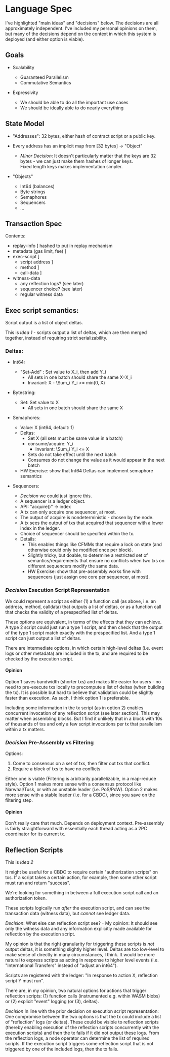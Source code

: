 # Language Spec

I've highlighted "main ideas" and "decisions" below.  The decisions are all approximately
independent.  I've included my personal opinions on them, but many of the decisions depend on
the context in which this system is deployed (and either option is viable).

## Goals

- Scalability
	- Guaranteed Parallelism
	- Commutative Semantics

- Expressivity
	- We should be able to do all the important use cases
	- We should be ideally able to do nearly everything

## State Model

- "Addresses": 32 bytes, either hash of contract script or a public key.
- Every address has an implicit map from [32 bytes] -> "Object"
	- *Minor Decision*: It doesn't particularly matter that the keys are 32 bytes - we can 
	just make them hashes of longer keys.  
	Fixed length keys makes implementation simpler.

- "Objects"
	- Int64 (balances)
	- Byte strings
	- Semaphores
	- Sequencers
	- ...

## Transaction Spec

Contents:
- replay-info                          	    ]  hashed to put in replay mechanism
- metadata (gas limit, fee)                 ]
- exec-script                               ]  
	- script address 						]
	- method                                ]
	- call-data                             ]
- witness-data
	- any reflection logs? (see later)
	- sequencer choice? (see later)
	- regular witness data

## Exec script semantics:

Script output is a list of object deltas.

This is *Idea 1* - scripts output a list of deltas, which are then merged together,
instead of requiring strict serializability.

### Deltas:
- Int64:
	- "Set-Add" : Set value to X_i, then add Y_i
		- All sets in one batch should share the same X=X_i
		- Invariant: X - \Sum_i Y_i >= min(0, X)
- Bytestring:
	- Set: Set value to X
		- All sets in one batch should share the same X

- Semaphores:
	- Value: X (int64, default: 1)
	- Deltas:
		- Set X (all sets must be same value in a batch)
		- consume/acquire: Y_i
			- Invariant: \Sum_i Y_i <= X
		- Sets do not take effect until the next batch
		- Consumes do not change the value as it would appear in the next batch
	- HW Exercise: show that Int64 Deltas can implement semaphore semantics

- Sequencers:
	- *Decision* we could just ignore this.
	- A sequencer is a ledger object.
	- API: "acquire()" -> index
	- A tx can only acquire one sequencer, at most.
	- The output of acquire is nondeterministic - chosen by the node.
	- A tx sees the output of txs that acquired that sequencer with a lower index in the ledger.
	- Choice of sequencer should be specified within the tx.
	- Details:
		- This enables things like CFMMs that require a lock on state (and otherwise could only be modified once per block).
		- Slightly tricky, but doable, to determine a restricted set of semantics/requirements that ensure 
		no conflicts when two txs on different sequencers modify the same data.
		- HW Exercise: show that pre-assembly works fine with sequencers (just assign one core per sequencer, at most).


### *Decision* Execution Script Representation

We could represent a script as either (1) a function call (as above, i.e.
an address, method, calldata) that outputs a list of deltas,
or as a function call that checks the validity of a prespecified list of deltas.

These options are equivalent, in terms of the effects that they can achieve.
A type 2 script could just run a type 1 script, and then check that the output of the type 1 script
match exactly with the prespecified list.
And a type 1 script can just output a list of deltas.

There are intermediate options, in which certain high-level deltas (i.e. event logs or other metadata)
are included in the tx, and are required to be checked by the execution script.

#### Opinion
Option 1 saves bandwidth (shorter txs) and makes life easier for users - no need to pre-execute txs locally to precompute
a list of deltas (when building the tx).
It is possible but hard to believe that validation could be slightly faster than execution.
As such, I think option 1 is preferable.

Including some information in the tx script (as in option 2) enables concurrent invocation of any reflection script (see later section).
This may matter when assembling blocks.  But I find it unlikely that in a block with 10s of thousands of txs
and only a few script invocations per tx that parallelism within a tx matters.

### *Decision* Pre-Assembly vs Filtering

Options:
1. Come to consensus on a set of txs, then filter out txs that conflict.
2. Require a block of txs to have no conflicts

Either one is viable (Filtering is arbitrarily parallelizable, in a map-reduce style).
Option 1 makes more sense with a consensus protocol like Narwhal/Tusk, or with an unstable leader (i.e. PoS/PoW).
Option 2 makes more sense with a stable leader (i.e. for a CBDC), since you save on the filtering step.

#### Opinion
Don't really care that much.  Depends on deployment context.
Pre-assembly is fairly straightforward with essentially each thread acting as a 2PC coordinator for its current tx.

## Reflection Scripts

This is *Idea 2*

It might be useful for a CBDC to require certain "authorization scripts" on txs.
If a script takes a certain action, for example, then some other script must run and return "success".

We're looking for something in between a full execution script call and an authorization token.

These scripts logically run _after_ the execution script, and can see the transaction data (witness data), but _cannot_ see 
ledger data.

*Decision*: What else can reflection script see?
	- My opinion: It should see only the witness data and any information explicitly made available for reflection
	by the execution script.

My opinion is that the right granularity for triggering these scripts is _not_ output deltas, it is something slightly higher level.
Deltas are too low-level to make sense of directly in many circumstances, I think.
It would be more natural to express scripts as acting in response to higher level events (i.e. "International Transfers" instead of 
"adjust an int64").

Scripts are registered with the ledger:  "In response to action X, reflection script Y must run".

There are, in my opinion, two natural options for actions that trigger reflection scripts: (1) function calls 
(instrumented e.g. within WASM blobs) or (2) explicit "event" logging (or (3), deltas).

*Decision* In line with the prior decision on execution script representation:
	One compromise between the two options is that the tx could include a list of "reflection" logs (or deltas).
	These could be visible to reflection scripts (thereby enabling execution of the reflection scripts concurrently with the execution
	scripts) and then the tx fails if it did not output these logs.
	From the reflection logs, a node operator can determine the list of required scripts.  If the execution script triggers
	some reflection script that is not triggered by one of the included logs, then the tx fails.












